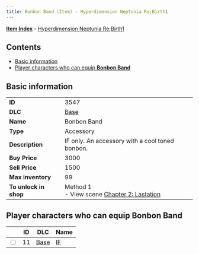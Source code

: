 ```yaml
---
title: Bonbon Band (Item) - Hyperdimension Neptunia Re;Birth1
---
```


[**Item Index**](/neptunia/rb1/item/index.html) - [Hyperdimension Neptunia Re;Birth1](/neptunia/rb1)

## Contents

- [Basic information](#basic-information)
- [Player characters who can equip **Bonbon Band**](#player-characters-who-can-equip-bonbon-band)

## Basic information

|   |   |
| -- | -- |
| **ID** | 3547 |
| **DLC** | [Base](/neptunia/rb1/dlc/1-base.html) |
| **Name** | Bonbon Band |
| **Type** | Accessory |
| **Description** | IF only. An accessory with a cool toned bonbon. |
| **Buy Price** | 3000 |
| **Sell Price** | 1500 |
| **Max inventory** | 99 |
| **To unlock in shop** | Method 1<br />- View scene [Chapter 2: Lastation](/neptunia/rb1/scene/1-202-chapter-2-lastation.html) |


## Player characters who can equip **Bonbon Band**

|    | ID | DLC | Name |
| -- | -- | --- | ---- |
| <input type="checkbox" id="rb1-player-1-11" class="trackbox" /> | 11 | [Base](/neptunia/rb1/dlc/1-base.html) | [IF](/neptunia/rb1/player/1-11-if.html) |
